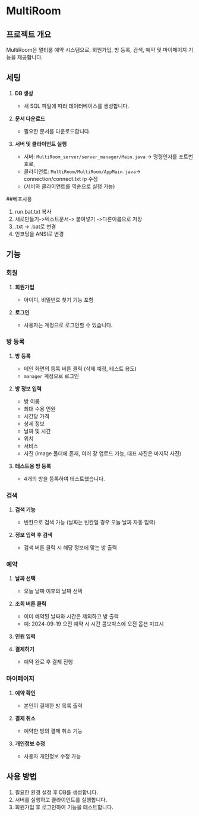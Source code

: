 # MultiRoom

## 프로젝트 개요

MultiRoom은 멀티룸 예약 시스템으로, 회원가입, 방 등록, 검색, 예약 및 마이페이지 기능을 제공합니다.

## 세팅

1. **DB 생성**
   - 새 SQL 파일에 따라 데이터베이스를 생성합니다.

2. **문서 다운로드**
   - 필요한 문서를 다운로드합니다.

3. **서버 및 클라이언트 실행**
   - 서버: `MultiRoom_server/server_manager/Main.java` -> 명령인자를 포트번호로,
   - 클라이언트: `MultiRoom/MultiRoom/AppMain.java`-> connection/connect.txt ip 수정
   - (서버와 클라이언트를 역순으로 실행 가능)

##베포사용
1. run.bat.txt 복사
2. 새로만들기->텍스트문서-> 붙여넣기 ->다른이름으로 저장
3. .txt -> .bat로 변경
4. 인코딩을 ANSI로 변경

## 기능

### 회원

1. **회원가입**
   - 아이디, 비밀번호 찾기 기능 포함

2. **로그인**
   - 사용자는 계정으로 로그인할 수 있습니다.

### 방 등록

1. **방 등록**
   - 메인 화면의 등록 버튼 클릭 (삭제 예정, 테스트 용도)
   - `manager` 계정으로 로그인

2. **방 정보 입력**
   - 방 이름
   - 최대 수용 인원
   - 시간당 가격
   - 상세 정보
   - 날짜 및 시간
   - 위치
   - 서비스
   - 사진 (image 폴더에 존재, 여러 장 업로드 가능, 대표 사진은 마지막 사진)

3. **테스트용 방 등록**
   - 4개의 방을 등록하여 테스트했습니다.

### 검색

1. **검색 기능**
   - 빈칸으로 검색 가능 (날짜는 빈칸일 경우 오늘 날짜 자동 입력)

2. **정보 입력 후 검색**
   - 검색 버튼 클릭 시 해당 정보에 맞는 방 출력

### 예약

1. **날짜 선택**
   - 오늘 날짜 이후의 날짜 선택

2. **조회 버튼 클릭**
   - 이미 예약된 날짜와 시간은 제외하고 방 출력
   - 예: 2024-09-19 오전 예약 시 시간 콤보박스에 오전 옵션 미표시

3. **인원 입력**

4. **결제하기**
   - 예약 완료 후 결제 진행

### 마이페이지

1. **예약 확인**
   - 본인이 결제한 방 목록 출력

2. **결제 취소**
   - 예약한 방의 결제 취소 기능

3. **개인정보 수정**
   - 사용자 개인정보 수정 가능

## 사용 방법

1. 필요한 환경 설정 후 DB를 생성합니다.
2. 서버를 실행하고 클라이언트를 실행합니다.
3. 회원가입 후 로그인하여 기능을 테스트합니다.


